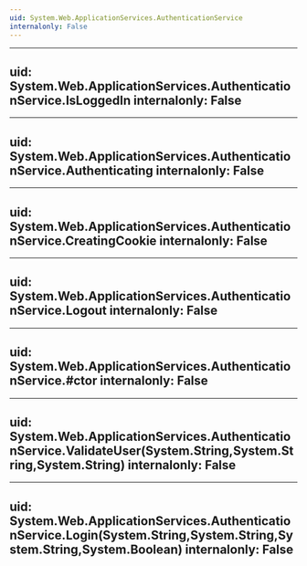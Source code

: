 ```yaml
---
uid: System.Web.ApplicationServices.AuthenticationService
internalonly: False
---
```


---
uid: System.Web.ApplicationServices.AuthenticationService.IsLoggedIn
internalonly: False
---

---
uid: System.Web.ApplicationServices.AuthenticationService.Authenticating
internalonly: False
---

---
uid: System.Web.ApplicationServices.AuthenticationService.CreatingCookie
internalonly: False
---

---
uid: System.Web.ApplicationServices.AuthenticationService.Logout
internalonly: False
---

---
uid: System.Web.ApplicationServices.AuthenticationService.#ctor
internalonly: False
---

---
uid: System.Web.ApplicationServices.AuthenticationService.ValidateUser(System.String,System.String,System.String)
internalonly: False
---

---
uid: System.Web.ApplicationServices.AuthenticationService.Login(System.String,System.String,System.String,System.Boolean)
internalonly: False
---
